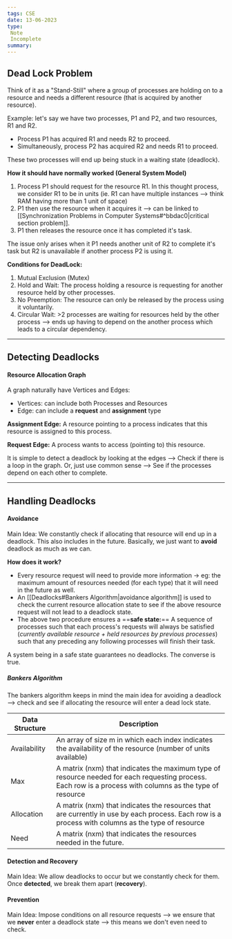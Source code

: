 ```yaml
---
tags: CSE
date: 13-06-2023
type: 
 Note
 Incomplete
summary: 
---
```


## Dead Lock Problem

Think of it as a "Stand-Still" where a group of processes are holding on to a resource and needs a different resource (that is acquired by another resource).

Example: let's say we have two processes, P1 and P2, and two resources, R1 and R2.

- Process P1 has acquired R1 and needs R2 to proceed.
- Simultaneously, process P2 has acquired R2 and needs R1 to proceed.

These two processes will end up being stuck in a waiting state (deadlock).

**How it should have normally worked (General System Model)**
1. Process P1 should request for the resource R1. In this thought process, we consider R1 to be in units (ie. R1 can have multiple instances --> think RAM having more than 1 unit of space)
2. P1 then use the resource when it acquires it --> can be linked to [[Synchronization Problems in Computer Systems#^bbdac0|critical section problem]].
3. P1 then releases the resource once it has completed it's task.

The issue only arises when it P1 needs another unit of R2 to complete it's task but R2 is unavailable if another process P2 is using it.


**Conditions for DeadLock:**
1. Mutual Exclusion (Mutex)
2. Hold and Wait: The process holding a resource is requesting for another resource held by other processes.
3. No Preemption: The resource can only be released by the process using it voluntarily.
4. Circular Wait: >2 processes are waiting for resources held by the other process --> ends up having to depend on the another process which leads to a circular dependency. 

---

## Detecting Deadlocks

#### Resource Allocation Graph

A graph naturally have Vertices and Edges:
- Vertices: can include both Processes and Resources
- Edge: can include a **request** and **assignment** type

**Assignment Edge:** A resource pointing to a process indicates that this resource is assigned to this process.

**Request Edge:** A process wants to access (pointing to) this resource.

It is simple to detect a deadlock by looking at the edges --> Check if there is a loop in the graph. Or, just use common sense --> See if the processes depend on each other to complete.

---

## Handling Deadlocks

#### Avoidance
Main Idea: We constantly check if allocating that resource will end up in a deadlock. This also includes in the future. Basically, we just want to **avoid** deadlock as much as we can.

**How does it work?**
- Every resource request will need to provide more information -> eg: the maximum amount of resources needed (for each type) that it will need in the future as well.
- An [[Deadlocks#Bankers Algorithm|avoidance algorithm]] is used to check the current resource allocation state to see if the above resource request will not lead to a deadlock state.
- The above two procedure ensures a ==**safe state:**== A sequence of processes such that each process's requests will always be satisfied (*currently available resource + held resources by previous processes*) such that any preceding any following processes will finish their task.

A system being in a safe state guarantees no deadlocks. The converse is true.


##### Bankers Algorithm

The bankers algorithm keeps in mind the main idea for avoiding a deadlock --> check and see if allocating the resource will enter a dead lock state.

| Data Structure | Description                                                                                                                                               |
| -------------- | --------------------------------------------------------------------------------------------------------------------------------------------------------- |
| Availability   | An array of size m in which each index indicates the availability of the resource (number of units available)                                             |
| Max            | A matrix (nxm) that indicates the maximum type of resource needed for each requesting process. Each row is a process with columns as the type of resource |
| Allocation     | A matrix (nxm) that indicates the resources that are currently in use by each process. Each row is a process with columns as the type of resource         |
|   Need             |    A matrix (nxm) that indicates the resources needed in the future.                                                                                                                                                       |





#### Detection and Recovery
Main Idea: We allow deadlocks to occur but we constantly check for them. Once **detected**, we break them apart (**recovery**).


#### Prevention
Main Idea: Impose conditions on all resource requests --> we ensure that we **never** enter a deadlock state --> this means we don't even need to check.